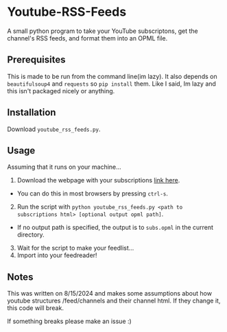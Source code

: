 # Youtube-RSS-Feeds
A small python program to take your YouTube subscriptons, get the channel's RSS feeds, and format them into an OPML file.

## Prerequisites
This is made to be run from the command line(im lazy).
It also depends on `beautifulsoup4` and `requests` so `pip install` them.
Like I said, Im lazy and this isn't packaged nicely or anything.

## Installation
Download `youtube_rss_feeds.py`.

## Usage
Assuming that it runs on your machine...
1. Download the webpage with your subscriptions [link here](https://www.youtube.com/feed/channels).
  * You can do this in most browsers by pressing `ctrl-s`.
2. Run the script with `python youtube_rss_feeds.py <path to subscriptions html> [optional output opml path]`.
  * If no output path is specified, the output is to `subs.opml` in the current directory.
3. Wait for the script to make your feedlist...
4. Import into your feedreader!

## Notes
This was written on 8/15/2024 and makes some assumptions about how youtube structures /feed/channels and their channel html. 
If they change it, this code will break.

If something breaks please make an issue :)
